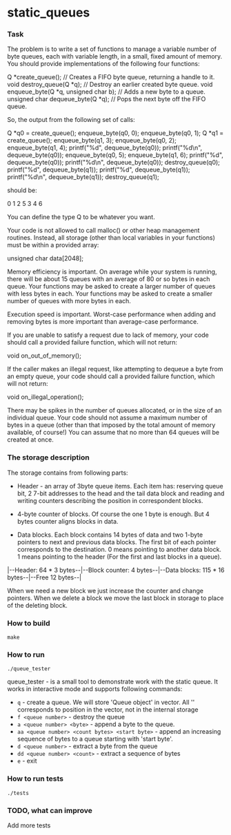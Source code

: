 # static_queues
### Task

The problem is to write a set of functions to manage a variable number of byte queues, each with variable length, in a small, fixed amount of memory. You should provide implementations of the following four functions:

Q *create_queue(); // Creates a FIFO byte queue, returning a handle to it.
void destroy_queue(Q *q); // Destroy an earlier created byte queue.
void enqueue_byte(Q *q, unsigned char b); // Adds a new byte to a queue.
unsigned char dequeue_byte(Q *q); // Pops the next byte off the FIFO queue.

So, the output from the following set of calls:

Q *q0 = create_queue();
enqueue_byte(q0, 0);
enqueue_byte(q0, 1);
Q *q1 = create_queue();
enqueue_byte(q1, 3);
enqueue_byte(q0, 2);
enqueue_byte(q1, 4);
printf("%d", dequeue_byte(q0));
printf("%d\n", dequeue_byte(q0));
enqueue_byte(q0, 5);
enqueue_byte(q1, 6);
printf("%d", dequeue_byte(q0));
printf("%d\n", dequeue_byte(q0));
destroy_queue(q0);
printf("%d", dequeue_byte(q1));
printf("%d", dequeue_byte(q1));
printf("%d\n", dequeue_byte(q1));
destroy_queue(q1);

should be:

0 1
2 5
3 4 6

You can define the type Q to be whatever you want.

Your code is not allowed to call malloc() or other heap management routines.
Instead, all storage (other than local variables in your functions) must be within a provided array:

unsigned char data[2048];

Memory efficiency is important. On average while your system is running, there will be about 15 queues with an average of 80 or so bytes in each queue. Your functions may be asked to create a larger number of queues with less bytes in each. Your functions may be asked to create a smaller number of queues with more bytes in each.

Execution speed is important. Worst-case performance when adding and removing bytes is more important than average-case performance.

If you are unable to satisfy a request due to lack of memory, your code should call a provided failure function, which will not return:

void on_out_of_memory();

If the caller makes an illegal request, like attempting to dequeue a byte from an empty queue, your code should call a provided failure function, which will not return:

void on_illegal_operation();

There may be spikes in the number of queues allocated, or in the size of an individual queue. Your code should not assume a maximum number of bytes in a queue (other than that imposed by the total amount of memory available, of course!) You can assume that no more than 64 queues will be created at once.


### The storage description
The storage contains from following parts:

* Header - an array of 3byte queue items. Each item  has: reserving queue bit, 2 7-bit addresses to the head and the tail data block and reading and writing counters describing the position in correspondent blocks.

* 4-byte counter of blocks. Of course the one 1 byte is enough. But 4 bytes counter aligns blocks in data.

* Data blocks. Each block contains 14 bytes of data and two 1-byte pointers to next and previous  data blocks. The first bit of each pointer corresponds to the destination. 0 means pointing to another data block. 1 means pointing to the header (For the first and last blocks in a queue).

|--Header: 64 * 3 bytes--|--Block counter: 4 bytes--|--Data blocks: 115 * 16 bytes--|--Free 12 bytes--|

When we need a new block we just increase the counter and change pointers.
When we delete a block we move the last block in storage to place of the deleting block.

### How to build
`make`

### How to run

`./queue_tester`

queue_tester - is a small tool to demonstrate work with the static queue.
It works in interactive mode and supports following commands:

 * `q` - create a queue. We will store 'Queue object' in vector. All '<queue number>' corresponds to  position in the vector, not in the internal storage
 * `f <queue number>` - destroy the queue
 * `a <queue number> <byte>` - append a byte to the queue.
 * `aa <queue number> <count bytes> <start byte>` - append an increasing sequence of bytes to a queue starting with 'start byte'.
 * `d <queue number>` - extract a byte from the queue
 * `dd <queue number> <count>` - extract a sequence of bytes
 * `e` - exit

### How to run tests

`./tests`

### TODO, what can improve
Add more tests
